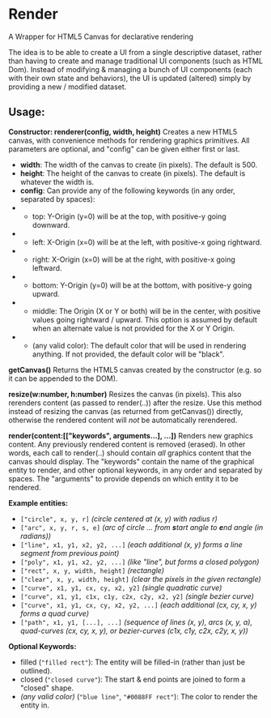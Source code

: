 # Render
A Wrapper for HTML5 Canvas for declarative rendering

The idea is to be able to create a UI from a single descriptive dataset, rather than having to create and manage traditional UI components (such as HTML Dom). Instead of modifying & managing a bunch of UI components (each with their own state and behaviors), the UI is updated (altered) simply by providing a new / modified dataset.

## Usage:

**Constructor: renderer(config, width, height)**
Creates a new HTML5 canvas, with convenience methods for rendering graphics primitives. All parameters are optional, and "config" can be given either first or last.
* **width**: The width of the canvas to create (in pixels). The default is 500.
* **height**: The height of the canvas to create (in pixels). The default is whatever the width is.
* **config**: Can provide any of the following keywords (in any order, separated by spaces):
* * top: Y-Origin (y=0) will be at the top, with positive-y going downward.
* * left: X-Origin (x=0) will be at the left, with positive-x going rightward.
* * right: X-Origin (x=0) will be at the right, with positive-x going leftward.
* * bottom: Y-Origin (y=0) will be at the bottom, with positive-y going upward.
* * middle: The Origin (X or Y or both) will be in the center, with positive values going rightward / upward. This option is assumed by default when an alternate value is not provided for the X or Y Origin.
* * (any valid color): The default color that will be used in rendering anything. If not provided, the default color will be "black".

**getCanvas()**
Returns the HTML5 canvas created by the constructor (e.g. so it can be appended to the DOM).

**resize(w:number, h:number)**
Resizes the canvas (in pixels). This also rerenders content (as passed to render(..)) after the resize. Use this method instead of resizing the canvas (as returned from getCanvas()) directly, otherwise the rendered content will *not* be automatically rerendered.

**render(content:[["keywords", arguments...], ...])**
Renders new graphics content. Any previously rendered content is removed (erased). In other words, each call to render(..) should contain *all* graphics content that the canvas should display. The "keywords" contain the name of the graphical entity to render, and other optional keywords, in any order and separated by spaces. The "arguments" to provide depends on which entity it to be rendered.

**Example entities:**
* `["circle", x, y, r]` *(circle centered at (x, y) with radius r)*
* `["arc", x, y, r, s, e]` *(arc of circle ... from **s**tart angle to **e**nd angle (in radians))*
* `["line", x1, y1, x2, y2, ...]` *(each additional (x, y) forms a line segment from previous point)*
* `["poly", x1, y1, x2, y2, ...]` *(like "line", but forms a closed polygon)*
* `["rect", x, y, width, height]` *(rectangle)*
* `["clear", x, y, width, height]` *(clear the pixels in the given rectangle)*
* `["curve", x1, y1, cx, cy, x2, y2]` *(single quadratic curve)*
* `["curve", x1, y1, c1x, c1y, c2x, c2y, x2, y2]` *(single bezier curve)*
* `["curve", x1, y1, cx, cy, x2, y2, ...]` *(each additional (cx, cy, x, y) forms a quad curve)*
* `["path", x1, y1, [...], ...]` *(sequence of lines (x, y), arcs (x, y, a), quad-curves (cx, cy, x, y), or bezier-curves (c1x, c1y, c2x, c2y, x, y))*

**Optional Keywords:**
* filled (`"filled rect"`): The entity will be filled-in (rather than just be outlined).
* closed (`"closed curve"`): The start & end points are joined to form a "closed" shape.
* *(any valid color)* (`"blue line"`, `"#0088FF rect"`): The color to render the entity in.
